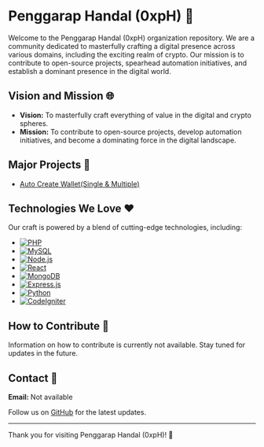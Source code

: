 # Penggarap Handal (0xpH) 🚀

Welcome to the Penggarap Handal (0xpH) organization repository. We are a community dedicated to masterfully crafting a digital presence across various domains, including the exciting realm of crypto. Our mission is to contribute to open-source projects, spearhead automation initiatives, and establish a dominant presence in the digital world.

## Vision and Mission 🌐

- **Vision:** To masterfully craft everything of value in the digital and crypto spheres.
- **Mission:** To contribute to open-source projects, develop automation initiatives, and become a dominating force in the digital landscape.

## Major Projects 🚧

- [Auto Create Wallet(Single & Multiple)](https://github.com/0xpH/evm)

## Technologies We Love ❤️

Our craft is powered by a blend of cutting-edge technologies, including:

- [![PHP](https://img.shields.io/badge/php-%23777BB4.svg?&style=for-the-badge&logo=php&logoColor=white)](https://www.php.net/)
- [![MySQL](https://img.shields.io/badge/mysql-%2300f.svg?&style=for-the-badge&logo=mysql&logoColor=white)](https://www.mysql.com/)
- [![Node.js](https://img.shields.io/badge/node.js-%23339933.svg?&style=for-the-badge&logo=node.js&logoColor=white)](https://nodejs.org/)
- [![React](https://img.shields.io/badge/react-%2300C7B7.svg?&style=for-the-badge&logo=react&logoColor=white)](https://reactjs.org/)
- [![MongoDB](https://img.shields.io/badge/mongodb-%234ea94b.svg?&style=for-the-badge&logo=mongodb&logoColor=white)](https://www.mongodb.com/)
- [![Express.js](https://img.shields.io/badge/express.js-%23000000.svg?&style=for-the-badge&logo=express&logoColor=white)](https://expressjs.com/)
- [![Python](https://img.shields.io/badge/python-%233776AB.svg?&style=for-the-badge&logo=python&logoColor=white)](https://www.python.org/)
- [![CodeIgniter](https://img.shields.io/badge/codeigniter-%23e44d26.svg?&style=for-the-badge&logo=codeigniter&logoColor=white)](https://codeigniter.com/)


## How to Contribute 🤝

Information on how to contribute is currently not available. Stay tuned for updates in the future.

## Contact 📧

**Email:** Not available

Follow us on [GitHub](link_github) for the latest updates.

---

Thank you for visiting Penggarap Handal (0xpH)! 🙌
